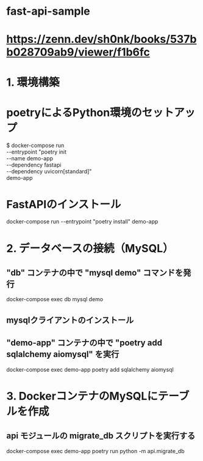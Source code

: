 # fast-api-sample
# https://zenn.dev/sh0nk/books/537bb028709ab9/viewer/f1b6fc

# 1. 環境構築
# poetryによるPython環境のセットアップ
$ docker-compose run \
  --entrypoint "poetry init \
    --name demo-app \
    --dependency fastapi \
    --dependency uvicorn[standard]" \
  demo-app

# FastAPIのインストール
docker-compose run --entrypoint "poetry install" demo-app


# 2. データベースの接続（MySQL）
## "db" コンテナの中で "mysql demo" コマンドを発行
docker-compose exec db mysql demo

## mysqlクライアントのインストール
## "demo-app" コンテナの中で "poetry add sqlalchemy aiomysql" を実行
docker-compose exec demo-app poetry add sqlalchemy aiomysql


# 3. DockerコンテナのMySQLにテーブルを作成
## api モジュールの migrate_db スクリプトを実行する
docker-compose exec demo-app poetry run python -m api.migrate_db
